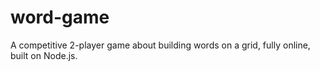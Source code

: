 # word-game
A competitive 2-player game about building words on a grid, fully online, built on Node.js.
